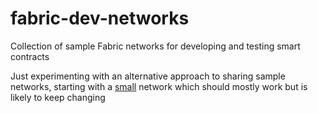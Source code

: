 # fabric-dev-networks

Collection of sample Fabric networks for developing and testing smart contracts

Just experimenting with an alternative approach to sharing sample networks, starting with a [small](./networks/small/README.md) network which should mostly work but is likely to keep changing
